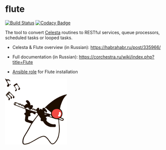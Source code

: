 # flute

[![Build Status](https://ci.corchestra.ru/buildStatus/icon?job=flute/dev)](https://ci.corchestra.ru/job/flute/job/dev/)
[![Codacy Badge](https://api.codacy.com/project/badge/Grade/36974ebb68f14b3aa8a100f919d78afc)](https://www.codacy.com/app/CourseOrchestra/flute?utm_source=github.com&amp;utm_medium=referral&amp;utm_content=CourseOrchestra/flute&amp;utm_campaign=Badge_Grade)

The tool to convert [Celesta](https://github.com/CourseOrchestra/celesta) routines to RESTful services, queue processors, scheduled tasks or looped tasks.

* Celesta & Flute overview (in Russian): https://habrahabr.ru/post/335966/

* Full documentation (in Russian): https://corchestra.ru/wiki/index.php?title=Flute

* [Ansible role](https://galaxy.ansible.com/CourseOrchestra/flute/) for Flute installation

<img src="flute_duke.png" width="200px">
